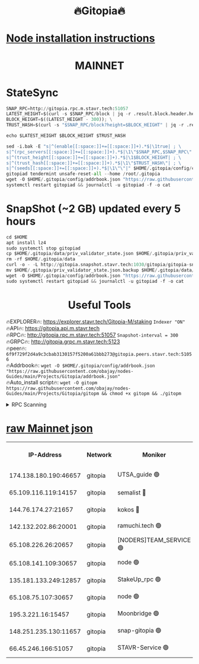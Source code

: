<h1 align="center"> 🔥Gitopia🔥</h1>

[Node installation instructions](https://github.com/obajay/nodes-Guides/tree/main/Projects/Gitopia)
=

<h1 align="center"> MAINNET</h1>

# StateSync
```python
SNAP_RPC=http://gitopia.rpc.m.stavr.tech:51057
LATEST_HEIGHT=$(curl -s $SNAP_RPC/block | jq -r .result.block.header.height); \
BLOCK_HEIGHT=$((LATEST_HEIGHT - 300)); \
TRUST_HASH=$(curl -s "$SNAP_RPC/block?height=$BLOCK_HEIGHT" | jq -r .result.block_id.hash)

echo $LATEST_HEIGHT $BLOCK_HEIGHT $TRUST_HASH

sed -i.bak -E "s|^(enable[[:space:]]+=[[:space:]]+).*$|\1true| ; \
s|^(rpc_servers[[:space:]]+=[[:space:]]+).*$|\1\"$SNAP_RPC,$SNAP_RPC\"| ; \
s|^(trust_height[[:space:]]+=[[:space:]]+).*$|\1$BLOCK_HEIGHT| ; \
s|^(trust_hash[[:space:]]+=[[:space:]]+).*$|\1\"$TRUST_HASH\"| ; \
s|^(seeds[[:space:]]+=[[:space:]]+).*$|\1\"\"|" $HOME/.gitopia/config/config.toml
gitopiad tendermint unsafe-reset-all --home /root/.gitopia
wget -O $HOME/.gitopia/config/addrbook.json "https://raw.githubusercontent.com/obajay/nodes-Guides/main/Projects/Gitopia/addrbook.json"
systemctl restart gitopiad && journalctl -u gitopiad -f -o cat
```
# SnapShot (~2 GB) updated every 5 hours
```python
cd $HOME
apt install lz4
sudo systemctl stop gitopiad
cp $HOME/.gitopia/data/priv_validator_state.json $HOME/.gitopia/priv_validator_state.json.backup
rm -rf $HOME/.gitopia/data
curl -o - -L http://gitopia.snapshot.stavr.tech:1030/gitopia/gitopia-snap.tar.lz4 | lz4 -c -d - | tar -x -C $HOME/.gitopia --strip-components 2
mv $HOME/.gitopia/priv_validator_state.json.backup $HOME/.gitopia/data/priv_validator_state.json
wget -O $HOME/.gitopia/config/addrbook.json "https://raw.githubusercontent.com/obajay/nodes-Guides/main/Projects/Gitopia/addrbook.json"
sudo systemctl restart gitopiad && journalctl -u gitopiad -f -o cat
```
 <h1 align="center"> Useful Tools</h1>

🔥EXPLORER🔥:      https://explorer.stavr.tech/Gitopia-M/staking  `Indexer "ON"` \
🔥API🔥: 			 		 https://gitopia.api.m.stavr.tech \
🔥RPC🔥:           http://gitopia.rpc.m.stavr.tech:51057              `Snapshot-interval = 300` \
🔥GRPC🔥:          http://gitopia.grpc.m.stavr.tech:5123 \
🔥peer🔥:					 `6f9f729f2d4a9c3cbab3130157f5200a61bbb273@gitopia.peers.stavr.tech:51056` \
🔥Addrbook🔥:    ```wget -O $HOME/.gitopia/config/addrbook.json "https://raw.githubusercontent.com/obajay/nodes-Guides/main/Projects/Gitopia/addrbook.json"``` \
🔥Auto_install script🔥: ```wget -O gitopm https://raw.githubusercontent.com/obajay/nodes-Guides/main/Projects/Gitopia/gitopm && chmod +x gitopm && ./gitopm```


<details>
<summary>RPC Scanning</summary>

<h2 align="center"> We scan nodes in real time every 4 hours. And we provide the final result of RPC endpoints.
We cannot influence the operation of these nodes in any way. </h2>


```python
If Voting Power is higher than 0 --> then the Node is a validator of the network and may be subject to attack and be a potential threat to the chain.
```
```python
We marked such validators with a red symbol
```

</details>

[raw Mainnet json](https://rpc-check.gitopm.stavr.tech/gitopm/rpc-gitopm-result.json)
=

<table><tr><th>IP-Address</th><th>Network</th><th>Moniker</th><th>Latest Block Height</th><th>Earliest Block Height</th><th>Catching Up</th><th>Voting Power</th><th>Scan Time</th></tr><tr><td>174.138.180.190:46657</td><td>gitopia</td><td>UTSA_guide 🟢</td><td>9665751</td><td>6071990</td><td>False</td><td>0</td><td>2023-11-25T18:54:29.285310987UTC</td></tr><tr><td>65.109.116.119:14157</td><td>gitopia</td><td>semalist 🔴</td><td>9665754</td><td>6071990</td><td>False</td><td>428562</td><td>2023-11-25T18:54:34.310574756UTC</td></tr><tr><td>144.76.174.27:21657</td><td>gitopia</td><td>kokos 🔴</td><td>9665769</td><td>6071990</td><td>False</td><td>936373</td><td>2023-11-25T18:54:58.630549711UTC</td></tr><tr><td>142.132.202.86:20001</td><td>gitopia</td><td>ramuchi.tech 🟢</td><td>9665768</td><td>6548337</td><td>False</td><td>0</td><td>2023-11-25T18:54:55.962324452UTC</td></tr><tr><td>65.108.226.26:20657</td><td>gitopia</td><td>[NODERS]TEAM_SERVICE 🟢</td><td>9665778</td><td>6846001</td><td>False</td><td>0</td><td>2023-11-25T18:55:15.695121843UTC</td></tr><tr><td>65.108.141.109:30657</td><td>gitopia</td><td>node 🟢</td><td>9665768</td><td>6931333</td><td>False</td><td>0</td><td>2023-11-25T18:54:55.466512519UTC</td></tr><tr><td>135.181.133.249:12857</td><td>gitopia</td><td>StakeUp_rpc 🟢</td><td>9665768</td><td>8010001</td><td>False</td><td>0</td><td>2023-11-25T18:54:56.296906403UTC</td></tr><tr><td>65.108.75.107:30657</td><td>gitopia</td><td>node 🟢</td><td>9665775</td><td>8802845</td><td>False</td><td>0</td><td>2023-11-25T18:55:11.218426784UTC</td></tr><tr><td>195.3.221.16:15457</td><td>gitopia</td><td>Moonbridge 🟢</td><td>9665756</td><td>9388094</td><td>False</td><td>0</td><td>2023-11-25T18:54:36.709659925UTC</td></tr><tr><td>148.251.235.130:11657</td><td>gitopia</td><td>snap-gitopia 🟢</td><td>9665768</td><td>9516001</td><td>False</td><td>0</td><td>2023-11-25T18:54:55.706563129UTC</td></tr><tr><td>66.45.246.166:51057</td><td>gitopia</td><td>STAVR-Service 🟢</td><td>9665754</td><td>9655001</td><td>False</td><td>0</td><td>2023-11-25T18:54:33.967842333UTC</td></tr></table>
